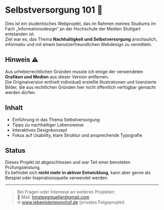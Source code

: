# Selbstversorgung 101 🌱

Dies ist ein studentisches Webprojekt, das im Rahmen meines Studiums im Fach „Informationsdesign“ an der Hochschule der Medien Stuttgart entstanden ist.  
Ziel war es, das Thema **Nachhaltigkeit und Selbstversorgung** anschaulich, informativ und mit einem benutzerfreundlichen Webdesign zu vermitteln.

## Hinweis ⚠️

Aus urheberrechtlichen Gründen musste ich einige der verwendeten **Grafiken und Medien** aus dieser Version entfernen.  
Die Originalversion enthielt individuell erstellte Illustrationen und lizenzierte Bilder, die aus rechtlichen Gründen hier nicht öffentlich verfügbar gemacht werden dürfen.

## Inhalt

- Einführung in das Thema Selbstversorgung  
- Tipps zu nachhaltiger Lebensweise  
- Interaktives Designkonzept  
- Fokus auf Usability, klare Struktur und ansprechende Typografie

## Status

Dieses Projekt ist abgeschlossen und war Teil einer benoteten Prüfungsleistung.  
Es befindet sich **nicht mehr in aktiver Entwicklung**, kann aber gerne als Beispiel oder Inspirationsquelle verwendet werden.

---

> Bei Fragen oder Interesse an weiteren Projekten:  
> 📧 Mail: [timsteegmueller@gmail.com](mailto:timsteegmueller@gmail.com)  
> 🌐 www.lebenisteinponyhof.de (privates Folgeprojekt)

